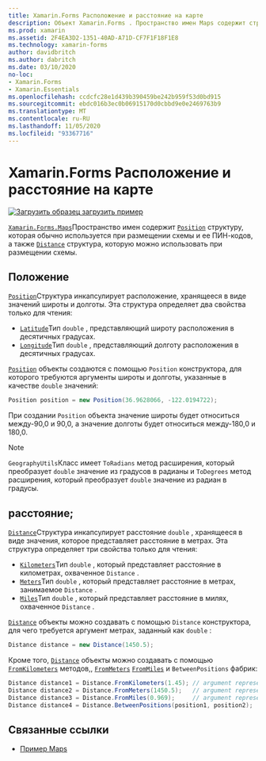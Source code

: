 ```yaml
---
title: Xamarin.Forms Расположение и расстояние на карте
description: Объект Xamarin.Forms . Пространство имен Maps содержит структуру расположения, которая обычно используется при размещении карты и ее ПИН-кодов, а также структуры расстояния, которая при необходимости может использоваться при размещении карты.
ms.prod: xamarin
ms.assetid: 2F4EA3D2-1351-40AD-A71D-CF7F1F18F1E8
ms.technology: xamarin-forms
author: davidbritch
ms.author: dabritch
ms.date: 03/10/2020
no-loc:
- Xamarin.Forms
- Xamarin.Essentials
ms.openlocfilehash: ccdcfc28e1d439b390459be242b959f53d0bd915
ms.sourcegitcommit: ebdc016b3ec0b06915170d0cbbd9e0e2469763b9
ms.translationtype: MT
ms.contentlocale: ru-RU
ms.lasthandoff: 11/05/2020
ms.locfileid: "93367716"
---
```

# <a name="no-locxamarinforms-map-position-and-distance"></a>Xamarin.Forms Расположение и расстояние на карте

[![Загрузить образец](~/media/shared/download.png) загрузить пример](/samples/xamarin/xamarin-forms-samples/workingwithmaps)

[`Xamarin.Forms.Maps`](xref:Xamarin.Forms.Maps)Пространство имен содержит [`Position`](xref:Xamarin.Forms.Maps.Position) структуру, которая обычно используется при размещении схемы и ее ПИН-кодов, а также [`Distance`](xref:Xamarin.Forms.Maps.Distance) структура, которую можно использовать при размещении схемы.

## <a name="position"></a>Положение

[`Position`](xref:Xamarin.Forms.Maps.Position)Структура инкапсулирует расположение, хранящееся в виде значений широты и долготы. Эта структура определяет два свойства только для чтения:

- [`Latitude`](xref:Xamarin.Forms.Maps.Position.Latitude)Тип `double` , представляющий широту расположения в десятичных градусах.
- [`Longitude`](xref:Xamarin.Forms.Maps.Position.Longitude)Тип `double` , представляющий долготу расположения в десятичных градусах.

[`Position`](xref:Xamarin.Forms.Maps.Position) объекты создаются с помощью `Position` конструктора, для которого требуются аргументы широты и долготы, указанные в качестве `double` значений:

```csharp
Position position = new Position(36.9628066, -122.0194722);
```

При создании `Position` объекта значение широты будет относиться между-90,0 и 90,0, а значение долготы будет относиться между-180,0 и 180,0.

> [!NOTE]
> `GeographyUtils`Класс имеет `ToRadians` метод расширения, который преобразует `double` значение из градусов в радианы и `ToDegrees` метод расширения, который преобразует `double` значение из радиан в градусы.

## <a name="distance"></a>расстояние;

[`Distance`](xref:Xamarin.Forms.Maps.Distance)Структура инкапсулирует расстояние `double` , хранящееся в виде значения, которое представляет расстояние в метрах. Эта структура определяет три свойства только для чтения:

- [`Kilometers`](xref:Xamarin.Forms.Maps.Distance.Kilometers)Тип `double` , который представляет расстояние в километрах, охваченное `Distance` .
- [`Meters`](xref:Xamarin.Forms.Maps.Distance.Meters)Тип `double` , который представляет расстояние в метрах, занимаемое `Distance` .
- [`Miles`](xref:Xamarin.Forms.Maps.Distance.Miles)Тип `double` , который представляет расстояние в милях, охваченное `Distance` .

[`Distance`](xref:Xamarin.Forms.Maps.Distance) объекты можно создавать с помощью `Distance` конструктора, для чего требуется аргумент метрах, заданный как `double` :

```csharp
Distance distance = new Distance(1450.5);
```

Кроме того, [`Distance`](xref:Xamarin.Forms.Maps.Distance) объекты можно создавать с помощью [`FromKilometers`](xref:Xamarin.Forms.Maps.Distance.FromKilometers*) методов,, [`FromMeters`](xref:Xamarin.Forms.Maps.Distance.FromMeters*) [`FromMiles`](xref:Xamarin.Forms.Maps.Distance.FromMiles*) и `BetweenPositions` фабрик:

```csharp
Distance distance1 = Distance.FromKilometers(1.45); // argument represents the number of kilometers
Distance distance2 = Distance.FromMeters(1450.5);   // argument represents the number of meters
Distance distance3 = Distance.FromMiles(0.969);     // argument represents the number of miles
Distance distance4 = Distance.BetweenPositions(position1, position2);
```

## <a name="related-links"></a>Связанные ссылки

- [Пример Maps](/samples/xamarin/xamarin-forms-samples/workingwithmaps)